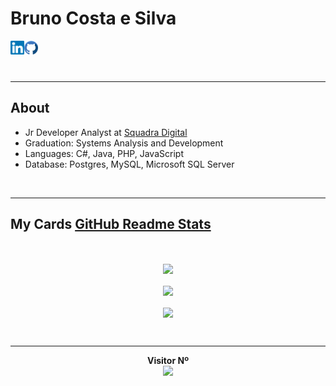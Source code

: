 # Bruno Costa e Silva

<a href="https://www.linkedin.com/in/brunocs/">
  <img align="left" alt="Bruno Costa e Silva Linkdein" width="22px" src="https://raw.githubusercontent.com/Brunocs1991/Brunocs1991/master/icons/linkedin.svg" />
</a>
<a href="https://github.com/Brunocs1991">
  <img align="left" alt="Bruno Costa e Silva Github" width="22px" src="https://raw.githubusercontent.com/Brunocs1991/Brunocs1991/master/icons/github_b.svg" />
</a>
<br>
<br>
<br>

--------------------------

## About

- Jr Developer Analyst at <a href="https://www.squadra.com.br/">Squadra Digital<a>
- Graduation: Systems Analysis and Development
- Languages: C#, Java, PHP, JavaScript
- Database: Postgres, MySQL, Microsoft SQL Server

<br>

--------------------------
## My Cards <a href="https://github.com/anuraghazra/github-readme-stats/blob/master/docs/readme_pt-BR.md">GitHub Readme Stats</a>

<br>
<p align="center">
  <a href="https://github.com/Brunocs1991">
    <img align="center" src="https://github-readme-stats.vercel.app/api/wakatime?username=Brunocs&layout=compact&theme=tokyonight&custom_title=Statistics%20WakaTime"/>
  </a>
  <br>
  <br>
  <a href="https://github.com/Brunocs1991">
    <img align="center" src="https://github-readme-stats.vercel.app/api?username=Brunocs1991&show_icons=true&count_private=true&theme=tokyonight&custom_title=Statistics%20GitHub" />
  </a> 
  <br>
  <br>
  
  <a href="https://github.com/Brunocs1991">
    <img align="center" src="https://github-readme-stats.vercel.app/api/top-langs/?username=Brunocs1991&theme=tokyonight&langs_count=8&hide=TSQL&layout=compact&custom_title=Most%20Used%20Languages" />
  </a>
<p>
<br>
  
--------------------------

<p align="center"> 
  <b>Visitor Nº</b>
  </br>
  <img src="https://profile-counter.glitch.me/Brunocs1991/count.svg" />
</p>

